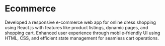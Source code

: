 # Ecommerce
Developed a responsive e-commerce web app for online dress shopping using React.js with features like product listings, dynamic pages, and shopping cart. Enhanced user experience through mobile-friendly UI using HTML, CSS, and efficient state management for seamless cart operations.
